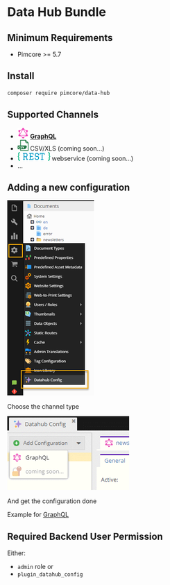 # Data Hub Bundle

## Minimum Requirements

* Pimcore >= 5.7

## Install
```bash 
composer require pimcore/data-hub
```

## Supported Channels

* ![](./doc/img/graphql/logo_mini.png) **[GraphQL](doc/GraphQL.md)**
* ![](./doc/img/csv/logo_small.png) CSV/XLS (coming soon...)
* ![](./doc/img/rest/logo_small.png) webservice (coming soon...)
* ...

## Adding a new configuration

![Configuration Overview](./doc/img/graphql/configuration3.png)

Choose the channel type

![Add Configuration](./doc/img/add_config.png)

And get the configuration done

Example for [GraphQL](doc/GraphQL.md)

## Required Backend User Permission

Either:
* `admin` role or
* `plugin_datahub_config`